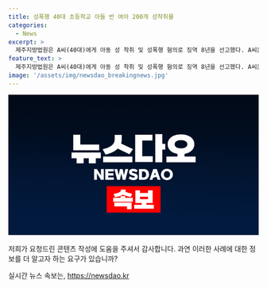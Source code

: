 ```yaml
---
title: 성폭행 40대 초등학교 아들 반 여아 200개 성착취물
categories:
  - News
excerpt: >
  제주지방법원은 A씨(40대)에게 아동 성 착취 및 성폭행 혐의로 징역 8년을 선고했다. A씨는 아들의 친구를 통해 범행을 저질렀으며, 증거가 명백함에도 변명과 반성이 없어 용서받지 못했다. 재판부는 피해자 증언을 신뢰하고 A씨의 혐의를 인정했다. A씨에게는 신상정보 공개·고지, 취업제한, 보호관찰, 성폭력 치료프로그램 수강 등이 명령되었다. A씨는 혐의를 부인하다가 증거가 확인되자 일부만 인정한 태도를 보여 사회적 불신을 샀다.
feature_text: >
  제주지방법원은 A씨(40대)에게 아동 성 착취 및 성폭행 혐의로 징역 8년을 선고했다. A씨는 아들의 친구를 통해 범행을 저질렀으며, 증거가 명백함에도 변명과 반성이 없어 용서받지 못했다. 재판부는 피해자 증언을 신뢰하고 A씨의 혐의를 인정했다. A씨에게는 신상정보 공개·고지, 취업제한, 보호관찰, 성폭력 치료프로그램 수강 등이 명령되었다. A씨는 혐의를 부인하다가 증거가 확인되자 일부만 인정한 태도를 보여 사회적 불신을 샀다.
image: '/assets/img/newsdao_breakingnews.jpg'
---
```


<p><img src="/assets/img/newsdao_breakingnews.jpg" alt="flaretime 속보" /></p>

<p>저희가 요청드린 콘텐츠 작성에 도움을 주셔서 감사합니다. 과연 이러한 사례에 대한 정보를 더 알고자 하는 요구가 있습니까?</p>
실시간 뉴스 속보는, <a href="https://newsdao.kr" rel="dofollow">https://newsdao.kr</a>



